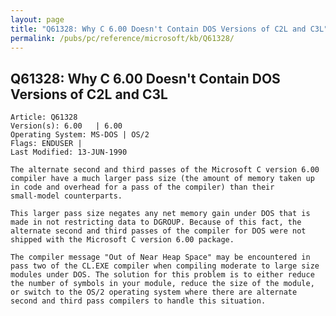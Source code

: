 ```yaml
---
layout: page
title: "Q61328: Why C 6.00 Doesn't Contain DOS Versions of C2L and C3L"
permalink: /pubs/pc/reference/microsoft/kb/Q61328/
---
```


## Q61328: Why C 6.00 Doesn't Contain DOS Versions of C2L and C3L

	Article: Q61328
	Version(s): 6.00   | 6.00
	Operating System: MS-DOS | OS/2
	Flags: ENDUSER |
	Last Modified: 13-JUN-1990
	
	The alternate second and third passes of the Microsoft C version 6.00
	compiler have a much larger pass size (the amount of memory taken up
	in code and overhead for a pass of the compiler) than their
	small-model counterparts.
	
	This larger pass size negates any net memory gain under DOS that is
	made in not restricting data to DGROUP. Because of this fact, the
	alternate second and third passes of the compiler for DOS were not
	shipped with the Microsoft C version 6.00 package.
	
	The compiler message "Out of Near Heap Space" may be encountered in
	pass two of the CL.EXE compiler when compiling moderate to large size
	modules under DOS. The solution for this problem is to either reduce
	the number of symbols in your module, reduce the size of the module,
	or switch to the OS/2 operating system where there are alternate
	second and third pass compilers to handle this situation.
